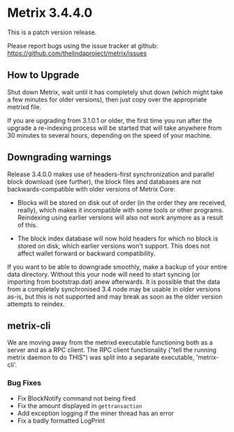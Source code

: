 # Metrix 3.4.4.0

This is a patch version release.

Please report bugs using the issue tracker at github: https://github.com/thelindaproject/metrix/issues

## How to Upgrade
Shut down Metrix, wait until it has completely shut down (which might take a few minutes
for older versions), then just copy over the appropriate metrixd file.

If you are upgrading from 3.1.0.1 or older, the first time you run after the upgrade
a re-indexing process will be started that will take anywhere from 30 minutes to
several hours, depending on the speed of your machine.

## Downgrading warnings
Release 3.4.0.0 makes use of headers-first synchronization and parallel
block download (see further), the block files and databases are not
backwards-compatible with older versions of Metrix Core:

* Blocks will be stored on disk out of order (in the order they are
received, really), which makes it incompatible with some tools or
other programs. Reindexing using earlier versions will also not work
anymore as a result of this.

* The block index database will now hold headers for which no block is
stored on disk, which earlier versions won't support.
This does not affect wallet forward or backward compatibility.

If you want to be able to downgrade smoothly, make a backup of your entire data
directory. Without this your node will need to start syncing (or importing from
bootstrap.dat) anew afterwards. It is possible that the data from a completely
synchronised 3.4 node may be usable in older versions as-is, but this is not
supported and may break as soon as the older version attempts to reindex.

## metrix-cli
We are moving away from the metrixd executable functioning both as a server and
as a RPC client. The RPC client functionality ("tell the running metrix daemon
to do THIS") was split into a separate executable, 'metrix-cli'.

### Bug Fixes
- Fix BlockNotify command not being fired
- Fix the amount displayed in `gettransaction`
- Add exception logging if the miner thread has an error
- Fix a badly formatted LogPrint